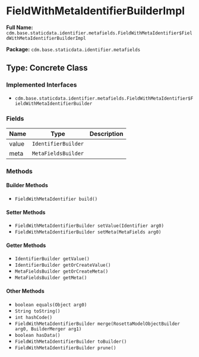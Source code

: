 # FieldWithMetaIdentifierBuilderImpl

**Full Name:** `cdm.base.staticdata.identifier.metafields.FieldWithMetaIdentifier$FieldWithMetaIdentifierBuilderImpl`

**Package:** `cdm.base.staticdata.identifier.metafields`

## Type: Concrete Class

### Implemented Interfaces

- `cdm.base.staticdata.identifier.metafields.FieldWithMetaIdentifier$FieldWithMetaIdentifierBuilder`

### Fields

| Name | Type | Description |
|------|------|-------------|
| value | `IdentifierBuilder` |  |
| meta | `MetaFieldsBuilder` |  |

### Methods

#### Builder Methods

- `FieldWithMetaIdentifier build()`

#### Setter Methods

- `FieldWithMetaIdentifierBuilder setValue(Identifier arg0)`
- `FieldWithMetaIdentifierBuilder setMeta(MetaFields arg0)`

#### Getter Methods

- `IdentifierBuilder getValue()`
- `IdentifierBuilder getOrCreateValue()`
- `MetaFieldsBuilder getOrCreateMeta()`
- `MetaFieldsBuilder getMeta()`

#### Other Methods

- `boolean equals(Object arg0)`
- `String toString()`
- `int hashCode()`
- `FieldWithMetaIdentifierBuilder merge(RosettaModelObjectBuilder arg0, BuilderMerger arg1)`
- `boolean hasData()`
- `FieldWithMetaIdentifierBuilder toBuilder()`
- `FieldWithMetaIdentifierBuilder prune()`


